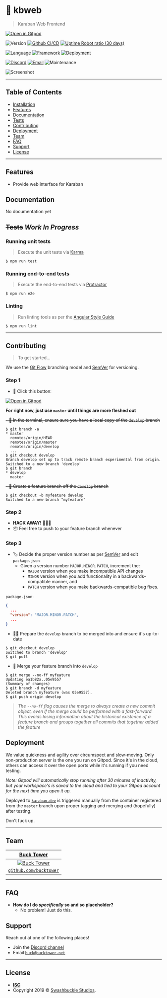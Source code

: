 # 🐪 kbweb

> Karaban Web Frontend

[![Open in Gitpod](https://gitpod.io/button/open-in-gitpod.svg)](https://gitpod.io/#https://github.com/swshbkl/kbweb)

![Version](https://img.shields.io/github/v/tag/swshbkl/kbweb)
[![Github CI/CD](https://img.shields.io/github/workflow/status/actions/toolkit/Main%20workflow/master.svg)](https://github.com)
[![Uptime Robot ratio (30 days)](https://img.shields.io/uptimerobot/ratio/m783902454-fad9d43f2b0313fbae94de8a.svg)](https://status.indie.casa)

[![Language](https://img.shields.io/badge/language-typescript-2B4F7E.svg?longCache=true)](https://www.typescriptlang.org/docs/handbook/typescript-in-5-minutes.html/)
[![Framework](https://img.shields.io/badge/framework-react-67DBF9.svg?longCache=true)](https://reactjs.org/docs/getting-started.html)
[![Deployment](https://img.shields.io/badge/deployment-firebase-FECA41.svg?longCache=true)](https://firebase.google.com/docs/hosting)

[![Discord](https://img.shields.io/discord/649868467893305346)](https://indiecasa.slack.com/app_redirect?channel=icweb)
[![Email](https://img.shields.io/badge/email-buck-blue.svg?longCache=true)](mailto:buck@bucktower.net)
![Maintenance](https://img.shields.io/maintenance/yes/2019.svg?style=flat-square)

![Screenshot](https://i.imgur.com/TxQTF9F.png)

---

## Table of Contents

- [Installation](#installation)
- [Features](#features)
- [Documentation](#documentation)
- [Tests](#tests)
- [Contributing](#contributing)
- [Deployment](#deployment)
- [Team](#team)
- [FAQ](#faq)
- [Support](#support)
- [License](#license)

---

## Features

- Provide web interface for Karaban

## Documentation

No documentation yet

## ~~Tests~~ *Work In Progress*

### Running unit tests

> Execute the unit tests via [Karma](https://karma-runner.github.io)

```shell
$ npm run test
```

### Running end-to-end tests

> Execute the end-to-end tests via [Protractor](http://www.protractortest.org/)

```shell
$ npm run e2e
```

### Linting

> Run linting tools as per the [Angular Style Guide](https://angular.io/guide/styleguide)

```shell
$ npm run lint
```

---

## Contributing

> To get started...

We use the [Git Flow](https://nvie.com/posts/a-successful-git-branching-model/) branching model and [SemVer](https://semver.org/) for versioning.

### Step 1

- 👯 Click this button:

[![Open in Gitpod](https://gitpod.io/button/open-in-gitpod.svg)](https://gitpod.io/#https://github.com/swshbkl/kbweb)

**For right now, just use `master` until things are more fleshed out**

~~- 🔎 In the terminal, ensure sure you have a local copy of the `develop` branch~~

```shell
$ git branch -a
* master
  remotes/origin/HEAD
  remotes/origin/master
  remotes/origin/develop
  ...
$ git checkout develop
Branch develop set up to track remote branch experimental from origin.
Switched to a new branch 'develop'
$ git branch
* develop
  master
```

~~- 🌱 Create a feature branch off the `develop` branch~~

```shell
$ git checkout -b myfeature develop
Switched to a new branch "myfeature"
```

### Step 2

- **HACK AWAY!** 🔨🔨🔨
- 📦 Feel free to push to your feature branch whenever

### Step 3

- 🏷 Decide the proper version number as per [SemVer](https://semver.org/) and edit `package.json`
    - Given a version number `MAJOR.MINOR.PATCH`, increment the:
        - `MAJOR` version when you make incompatible API changes
        - `MINOR` version when you add functionality in a backwards-compatible manner, and
        - `PATCH` version when you make backwards-compatible bug fixes.

`package.json`:

```json
{
  ...
  "version": "MAJOR.MINOR.PATCH",
  ...
}
```

-  👨‍🍳 Prepare the `develop` branch to be merged into and ensure it's up-to-date

```shell
$ git checkout develop
Switched to branch 'develop'
$ git pull
```

- 🔀 Merge your feature branch into `develop`

```shell
$ git merge --no-ff myfeature
Updating ea1b82a..05e9557
(Summary of changes)
$ git branch -d myfeature
Deleted branch myfeature (was 05e9557).
$ git push origin develop
```

> *The `--no-ff` flag causes the merge to always create a new commit object, even if the merge could be performed with a fast-forward. This avoids losing information about the historical existence of a feature branch and groups together all commits that together added the feature*

## Deployment

We value quickness and agility over circumspect and slow-moving. Only non-production server is the one you run on Gitpod. Since it's in the cloud, others can access it over the open ports while it's running if you need testing.

*Note: Gitpod will automatically stop running after 30 minutes of inactivity, but your workspace's is saved to the cloud and tied to your Gitpod account for the next time you open it up.*

Deployed to [`karaban.dev`](https://karaban.dev) is triggered manually from the container registered from the `master` branch upon proper tagging and merging and (hopefully) after testing.

Don't fuck up.

---

## Team

| [**Buck Tower**](https://bucktower.net) |
| :---: |
| [![Buck Tower](https://avatars1.githubusercontent.com/u/1170938?v=3&s=200)](https://bucktower.net)|
| [`github.com/bucktower`](https://github.com/bucktower) |

---

## FAQ

- **How do I do *specifically* so and so placeholder?**
  - No problem! Just do this.

## Support

Reach out at one of the following places!

- Join the [Discord channel](https://discordapp.com/channels/649868467893305346/649868575049252865)
- Email [`buck@bucktower.net`](mailto:buck@bucktower.net)

---

## License

- **[ISC](https://opensource.org/licenses/ISC)**
- Copyright 2019 © [Swashbuckle Studios](https://swashbuckle.dev).
